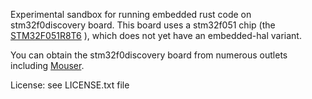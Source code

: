
Experimental sandbox for running embedded rust code on stm32f0discovery board.
This board uses a stm32f051 chip (the [STM32F051R8T6](https://www.mouser.com/datasheet/2/389/stm32f051c4-956227.pdf) ), which does not yet have an embedded-hal variant. 

You can obtain the stm32f0discovery board from numerous outlets including [Mouser](https://www.mouser.com/ProductDetail/STMicroelectronics/STM32F0DISCOVERY).

License: see LICENSE.txt file
